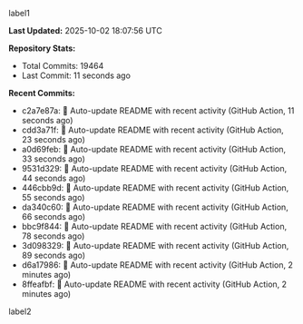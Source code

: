 
label1 
<!-- ACTIVITY_START -->
**Last Updated:** 2025-10-02 18:07:56 UTC

**Repository Stats:**
- Total Commits: 19464
- Last Commit: 11 seconds ago

**Recent Commits:**
- c2a7e87a: 🤖 Auto-update README with recent activity (GitHub Action, 11 seconds ago)
- cdd3a71f: 🤖 Auto-update README with recent activity (GitHub Action, 23 seconds ago)
- a0d69feb: 🤖 Auto-update README with recent activity (GitHub Action, 33 seconds ago)
- 9531d329: 🤖 Auto-update README with recent activity (GitHub Action, 44 seconds ago)
- 446cbb9d: 🤖 Auto-update README with recent activity (GitHub Action, 55 seconds ago)
- da340c60: 🤖 Auto-update README with recent activity (GitHub Action, 66 seconds ago)
- bbc9f844: 🤖 Auto-update README with recent activity (GitHub Action, 78 seconds ago)
- 3d098329: 🤖 Auto-update README with recent activity (GitHub Action, 89 seconds ago)
- d6a17986: 🤖 Auto-update README with recent activity (GitHub Action, 2 minutes ago)
- 8ffeafbf: 🤖 Auto-update README with recent activity (GitHub Action, 2 minutes ago)
<!-- ACTIVITY_END -->

label2
